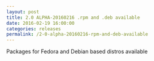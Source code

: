 ```yaml
---
layout: post
title: 2.0 ALPHA-20160216 .rpm and .deb available
date: 2016-02-19 16:00:00
categories: releases
permalink: /2-0-alpha-20160216-rpm-and-deb-available
---
```


Packages for Fedora and Debian based distros available


